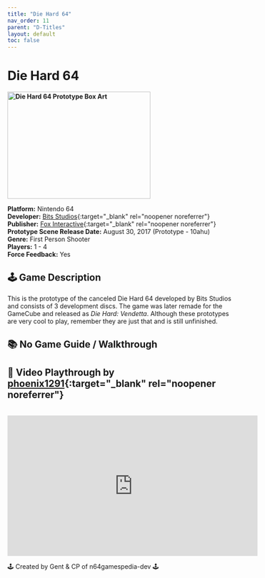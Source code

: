 ```yaml
---
title: "Die Hard 64"
nav_order: 11
parent: "D-Titles"
layout: default
toc: false
---
```


# Die Hard 64

<b>
<img src="https://images.launchbox-app.com/ff431ef5-1e5a-4f34-b3be-33721505e773.png" alt="Die Hard 64 Prototype Box Art" width="320" height="240" />
</b>

**Platform:** Nintendo 64  
**Developer:** [Bits Studios](https://en.wikipedia.org/wiki/Bits_Studios){:target="_blank" rel="noopener noreferrer"}  
**Publisher:** [Fox Interactive](https://en.wikipedia.org/wiki/FoxNext#Background){:target="_blank" rel="noopener noreferrer"}  
**Prototype Scene Release Date:** August 30, 2017  (Prototype - 10ahu)  
**Genre:** First Person Shooter  
**Players:** 1 - 4  
**Force Feedback:** Yes  

## 🕹️ Game Description
This is the prototype of the canceled Die Hard 64 developed by Bits Studios and consists of 3 development discs. The game was later remade for the GameCube and released as *Die Hard: Vendetta*. Although these prototypes are very cool to play, remember they are just that and is still unfinished.

## 📚 No Game Guide / Walkthrough

## 🎥 Video Playthrough by [phoenix1291](https://www.youtube.com/channel/UCRe5KY3wmE8AbnSxfeKK1KQ){:target="_blank" rel="noopener noreferrer"}
<br />  
<iframe width="560" height="315" src="https://www.youtube.com/embed/45vudvdw2gc?start=21" title="Die Hard 64 Prototype Gameplay" frameborder="0" allowfullscreen></iframe>

🕹️ Created by Gent & CP of n64gamespedia-dev 🕹️

<!-- Vault Format: n64gamespedia-dev -->
<!-- Protocol Source: _vault-specs/format-protocol.md -->
